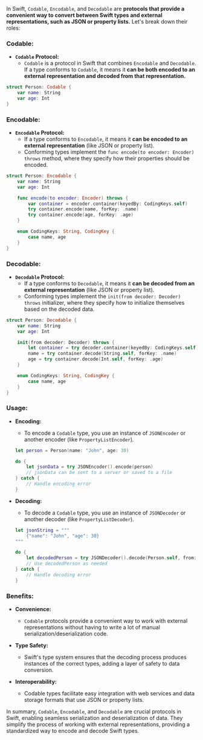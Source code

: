 In Swift, `Codable`, `Encodable`, and `Decodable` are **protocols that provide a convenient way to convert between Swift types and external representations, such as JSON or property lists.** Let's break down their roles:
### Codable:
- **`Codable` Protocol:**
   - `Codable` is a protocol in Swift that combines `Encodable` and `Decodable`. If a type conforms to `Codable`, it means it **can be both encoded to an external representation and decoded from that representation.**

```swift
struct Person: Codable {
	var name: String
	var age: Int
}
```
### Encodable:
- **`Encodable` Protocol:**
   - If a type conforms to `Encodable`, it means it **can be encoded to an external representation** (like JSON or property list).
   - Conforming types implement the `func encode(to encoder: Encoder) throws` method, where they specify how their properties should be encoded.

```swift
struct Person: Encodable {
	var name: String
	var age: Int

	func encode(to encoder: Encoder) throws {
		var container = encoder.container(keyedBy: CodingKeys.self)
		try container.encode(name, forKey: .name)
		try container.encode(age, forKey: .age)
	}

	enum CodingKeys: String, CodingKey {
		case name, age
	}
}
```

### Decodable:
- **`Decodable` Protocol:**
   - If a type conforms to `Decodable`, it means it **can be decoded from an external representation** (like JSON or property list).
   - Conforming types implement the `init(from decoder: Decoder) throws` initializer, where they specify how to initialize themselves based on the decoded data.

```swift
struct Person: Decodable {
	var name: String
	var age: Int

	init(from decoder: Decoder) throws {
		let container = try decoder.container(keyedBy: CodingKeys.self)
		name = try container.decode(String.self, forKey: .name)
		age = try container.decode(Int.self, forKey: .age)
	}

	enum CodingKeys: String, CodingKey {
		case name, age
	}
}
```
### Usage:
- **Encoding:**
   - To encode a `Codable` type, you use an instance of `JSONEncoder` or another encoder (like `PropertyListEncoder`).

    ```swift
    let person = Person(name: "John", age: 30)

    do {
        let jsonData = try JSONEncoder().encode(person)
        // jsonData can be sent to a server or saved to a file
    } catch {
        // Handle encoding error
    }
    ```

- **Decoding:**
   - To decode a `Codable` type, you use an instance of `JSONDecoder` or another decoder (like `PropertyListDecoder`).

    ```swift
    let jsonString = """
        {"name": "John", "age": 30}
    """

    do {
        let decodedPerson = try JSONDecoder().decode(Person.self, from: jsonString.data(using: .utf8)!)
        // Use decodedPerson as needed
    } catch {
        // Handle decoding error
    }
    ```

### Benefits:

- **Convenience:**
   - `Codable` protocols provide a convenient way to work with external representations without having to write a lot of manual serialization/deserialization code.

- **Type Safety:**
   - Swift's type system ensures that the decoding process produces instances of the correct types, adding a layer of safety to data conversion.

- **Interoperability:**
   - Codable types facilitate easy integration with web services and data storage formats that use JSON or property lists.

In summary, `Codable`, `Encodable`, and `Decodable` are crucial protocols in Swift, enabling seamless serialization and deserialization of data. They simplify the process of working with external representations, providing a standardized way to encode and decode Swift types.